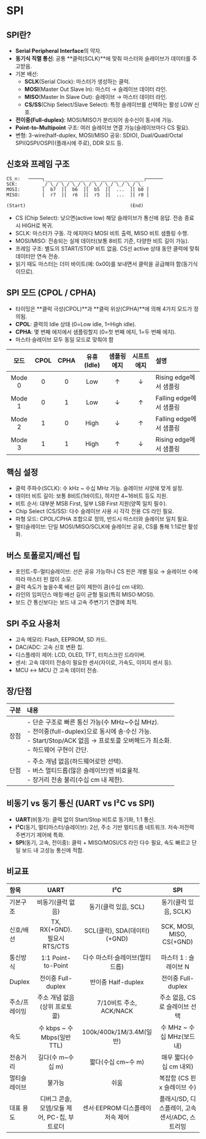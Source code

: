 # SPI

## SPI란?
- **Serial Peripheral Interface**의 약자.
- **동기식 직렬 통신**: 공통 **클럭(SCLK)**에 맞춰 마스터와 슬레이브가 데이터를 주고받음.
- 기본 배선:
    - **SCLK**(Serial Clock): 마스터가 생성하는 클럭.
    - **MOSI**(Master Out Slave In): 마스터 → 슬레이브 데이터 라인.
    - **MISO**(Master In Slave Out): 슬레이브 → 마스터 데이터 라인.
    - **CS/SS**(Chip Select/Slave Select): 특정 슬레이브를 선택하는 활성 LOW 신호.
- **전이중(Full-duplex)**: MOSI/MISO가 분리되어 송수신이 동시에 가능.
- **Point-to-Multipoint** 구조: 여러 슬레이브 연결 가능(슬레이브마다 CS 필요).
- 변형: 3-wire(half-duplex, MOSI/MISO 공유: SDIO), Dual/Quad/Octal SPI(QSPI/OSPI)(플래시에 주로), DDR 모드 등.

## 신호와 프레임 구조
```test
CS_n:   ─────┐____________________________________┌──────
SCK:         _/‾\_/‾\_/‾\_/‾\_/‾\_/‾\_/‾\_/‾\_/‾\_
MOSI:        [  b7  ][  b6  ][  b5  ][  ...  ][ b0 ]
MISO:        [  r7  ][  r6  ][  r5  ][  ...  ][ r0 ]

(Start)                                      (End)
```
- CS (Chip Select): 낮으면(active low) 해당 슬레이브가 통신에 응답. 전송 종료 시 HIGH로 복귀.
- SCLK: 마스터가 구동. 각 에지마다 MOSI 비트 출력, MISO 비트 샘플링 수행.
- MOSI/MISO: 전송되는 실제 데이터(보통 8비트 기준, 다양한 비트 길이 가능).
- 프레임 구조: 별도의 START/STOP 비트 없음. CS선 active 상태 동안 클럭에 맞춰 데이터만 연속 전송.
- 읽기 때도 마스터는 더미 바이트(예: 0x00)를 보내면서 클럭을 공급해야 함(동기식이므로).

## SPI 모드 (CPOL / CPHA)
- 타이밍은 **클럭 극성(CPOL)**과 **클럭 위상(CPHA)**에 의해 4가지 모드가 정의됨.
- **CPOL**: 클럭의 Idle 상태 (0=Low idle, 1=High idle).
- **CPHA**: 몇 번째 에지에서 샘플링할지 (0=첫 번째 에지, 1=두 번째 에지).
- 마스터·슬레이브 모두 동일 모드로 맞춰야 함

| 모드 | CPOL | CPHA | 유휴(Idle) | 샘플링 에지 | 시프트 에지 | 설명
|:---:|:---:|:---:|:---:|:---:|:---:|:---|
| Mode 0 | 0 | 0 | Low | ↑ | ↓ | Rising edge에서 샘플링
| Mode 1 | 0 | 1 | Low | ↓ | ↑ | Falling edge에서 샘플링
| Mode 2 | 1 | 0 | High | ↓ | ↑ | Falling edge에서 샘플링
| Mode 3 | 1 | 1 | High | ↑ | ↓ | Rising edge에서 샘플링

## 핵심 설정
- 클럭 주파수(SCLK): 수 kHz ~ 수십 MHz 가능. 슬레이브 사양에 맞게 설정.
- 데이터 비트 길이: 보통 8비트(1바이트), 하지만 4~16비트 등도 지원.
- 비트 순서: 대부분 MSB First, 일부 LSB First 지원(양쪽 일치 필수).
- Chip Select (CS/SS): 다수 슬레이브 사용 시 각각 전용 CS 라인 필요.
- 파형 모드: CPOL/CPHA 조합으로 정의, 반드시 마스터와 슬레이브 일치 필요.
- 멀티슬레이브: 단일 MOSI/MISO/SCLK에 슬레이브 공유, CS를 통해 1:1로만 활성화.

## 버스 토폴로지/배선 팁
- 포인트-투-멀티슬레이브: 선은 공유 가능하나 CS 핀은 개별 필요 → 슬레이브 수에 따라 마스터 핀 많이 소모.
- 클럭 속도가 높을수록 배선 길이 제한이 큼(수십 cm 내외).
- 라인의 임피던스 매칭·배선 길이 균형 필요(특히 MISO·MOSI).
- 보드 간 통신보다는 보드 내 고속 주변기기 연결에 최적.

## SPI 주요 사용처
- 고속 메모리: Flash, EEPROM, SD 카드.
- DAC/ADC: 고속 신호 변환 칩.
- 디스플레이 제어: LCD, OLED, TFT, 터치스크린 드라이버.
- 센서: 고속 데이터 전송이 필요한 센서(자이로, 가속도, 이미지 센서 등).
- MCU ↔ MCU 간 고속 데이터 전송.

## 장/단점
| 구분 | 내용
|:---:|:---
| 장점 | - 단순 구조로 빠른 통신 가능(수 MHz~수십 MHz).<br>- 전이중(full-duplex)으로 동시에 송·수신 가능.<br>- Start/Stop/ACK 없음 → 프로토콜 오버헤드가 최소화.<br>- 하드웨어 구현이 간단.
| 단점 | - 주소 개념 없음(하드웨어로만 선택).<br>- 버스 멀티드롭(많은 슬레이브)엔 비효율적.<br>- 장거리 전송 불리(수십 cm 내 제한).

## 비동기 vs 동기 통신 (UART vs I²C vs SPI)
- **UART**(비동기): 클럭 없이 Start/Stop 비트로 동기화, 1:1 통신.
- **I²C**(동기, 멀티마스터/슬레이브): 2선, 주소 기반 멀티드롭 네트워크. 저속·저전력 주변기기 제어에 특화.
- **SPI**(동기, 고속, 전이중): 클럭 + MISO/MOSI/CS 라인 다수 필요, 속도 빠르고 단일 보드 내 고성능 통신에 적합.

## 비교표
| 항목 | UART | I²C | SPI
|:---|:---:|:---:|:---:
| 기본구조 | 비동기(클럭 없음) | 동기(클럭 있음, SCL) | 동기(클럭 있음, SCLK)
| 신호/배선 | TX, RX(+GND). 필요시 RTS/CTS | SCL(클럭), SDA(데이터)(+GND) | SCK, MOSI, MISO, CS(+GND)
| 통신방식 | 1:1 Point-to-Point | 다수 마스터·슬레이브(멀티드롭) | 마스터 1 : 슬레이브 N
| Duplex | 전이중 Full-duplex | 반이중 Half-duplex | 전이중 Full-duplex
| 주소/프레이밍 | 주소 개념 없음(상위 프로토콜) | 7/10비트 주소, ACK/NACK | 주소 없음, CS로 슬레이브 선택
| 속도 | 수 kbps ~ 수 Mbps(일반 TTL) | 100k/400k/1M/3.4M(일반) | 수 MHz ~ 수십 MHz(보드 내)
| 전송거리 | 길다(수 m~수십 m) | 짧다(수십 cm~수 m) | 매우 짧다(수십 cm 내외)
| 멀티슬레이브 | 불가능 | 쉬움 | 복잡함 (CS 핀 x 슬레이브 수)
| 대표 용도 | 디버그 콘솔, 모뎀/모듈 제어, PC-칩, 부트로더 | 센서·EEPROM·디스플레이 저속 제어 | 플래시/SD, 디스플레이, 고속 센서/ADC, 스트리밍